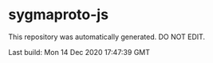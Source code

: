 # sygmaproto-js
This repository was automatically generated. DO NOT EDIT. 

Last build: Mon 14 Dec 2020 17:47:39 GMT

